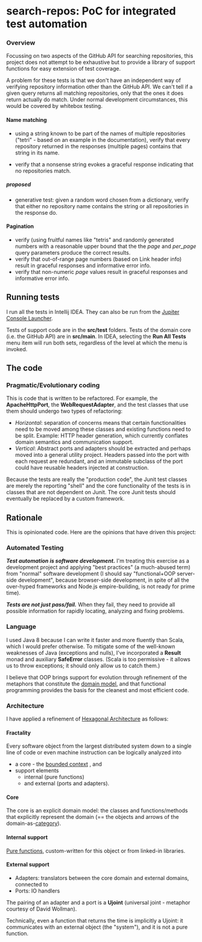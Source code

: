 # search-repos: PoC for integrated test automation

### Overview

Focussing on two aspects of the GitHub API for searching repositories, this 
project does not attempt to be exhaustive but to provide a library of support
 functions for easy extension of test coverage.
 
A problem for these tests is that we don't have an independent way of 
verifying repository information other than the GitHub API. We can't tell 
if a given query returns all matching repositories, only that the ones it 
does return actually do match. Under normal development
circumstances, this would be covered by whitebox testing. 

#### Name matching
- using a string known to be part of the names of multiple repositories 
("tetri" - based on an example in the documentation), 
verify that every repository returned in the responses (multiple pages) 
contains that string in its name.

- verify that a nonsense string evokes a graceful response indicating that no
 repositories match.

##### proposed
- generative test: given a random word chosen from a dictionary, verify that 
either no repository name contains the string or all repositories in 
the response do.

#### Pagination
- verify (using fruitful names like "tetris" and randomly generated numbers 
with a reasonable upper bound that the the _page_ and _per_page_ query 
parameters produce the correct results.
- verify that out-of-range page numbers (based on Link header info) result in
 graceful responses and informative error info.
- verify that non-numeric _page_ values result in
 graceful responses and informative error info.
 
## Running tests
I run all the tests in Intellij IDEA. They can also be run from the 
[Jupiter Console Launcher](https://junit.org/junit5/docs/current/user-guide/#running-tests-console-launcher).

Tests of support code are in the **src/test** folders. Tests of the domain core 
(i.e. the GitHub API) are in **src/main**. In IDEA, selecting the
**Run All Tests** menu item will run both sets, regardless of the level at 
which the menu is invoked.

 ## The code
 ### Pragmatic/Evolutionary coding
 This is code that is written to be refactored. For example, the 
 **ApacheHttpPort**, the **WebRequestAdapter**, and the test classes that use
  them should undergo two types of refactoring:
 - _Horizontal_: separation of concerns means that certain functionalities need
  to be moved among these classes and existing functions need to be split. 
  Example: HTTP header generation, which currently conflates domain semantics
   and communication support.
 - _Vertical_: Abstract ports and adapters should be extracted and perhaps 
 moved into a general utility project. Headers passed into the port with each
  request are redundant, and an immutable subclass of the port could have 
  reusable headers injected at construction.
 
 Because the tests are really the "production code", the Junit test classes 
 are merely the reporting "shell" and the core functionality of the tests is 
 in classes that are not dependent on Junit. The core Junit tests should 
 eventually be replaced by a custom framework.

## Rationale

This is opinionated code. Here are the opinions that have driven this project:

### Automated Testing
**_Test automation is software development._** I'm treating this exercise as a 
development project and applying "best practices" (a much-abused term) from 
"normal" software development (I should say "functional+OOP server-side 
development", 
because browser-side development, in spite of all the over-hyped frameworks 
and Node.js empire-building, is not ready for prime time).

**_Tests are not just pass/fail._** When they fail, they need to provide all  
possible information for rapidly locating, analyzing and fixing problems.

### Language 
I used Java 8 because I can write it faster and more fluently than Scala, 
which I would prefer otherwise. To mitigate some of the well-known weaknesses
 of Java (exceptions and nulls), I've incorporated a **Result** monad and 
 auxiliary **SafeError** classes. (Scala is too permissive - it allows 
 us to throw exceptions; it should only allow us to catch them.)

I believe that OOP brings support for 
evolution through refinement of the metaphors that constitute the 
[domain model](https://en.wikipedia.org/wiki/Domain-driven_design), and that 
functional programming provides the basis for the cleanest and most efficient 
code. 
### Architecture
I have applied a refinement of [Hexagonal Architecture](http://alistair.cockburn.us/Hexagonal+architecture) 
as follows:

#### Fractality
Every software object from the largest 
distributed system down to a single line of code or even machine instruction 
can 
be logically analyzed into 
-  a core - the [bounded context](https://martinfowler.com/bliki/BoundedContext.html) 
,
 and 
- support elements 
  - internal (pure functions) 
  - and external 
(ports and adapters).
#### Core
The core is an explicit domain model: the classes and functions/methods that 
explicitly represent the domain
 (== the objects and arrows of the domain-as-[category](https://en.wikipedia.org/wiki/Category_theory)). 
#### Internal support
[Pure functions](https://en.wikipedia.org/wiki/Pure_function), custom-written
 for this object or from linked-in libraries.
#### External support
- Adapters: translators between the core domain and external domains, 
connected to
- Ports: IO handlers

The pairing of an adapter and a port is a **Ujoint** (universal joint - 
metaphor courtesy of David Wollman).

Technically, even a function that returns the time is implicitly a Ujoint: it
 communicates with an external object (the "system"), and it is not a pure 
 function.